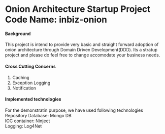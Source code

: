 # Onion Architecture Startup Project Code Name: inbiz-onion

<h4>Background</h4>
<p>
This project is intend to provide very basic and straight forward adoption of onion architecture through Domain Driven Development(DDD).
Its a stratup project and please do feel free to  change accomodate  your business needs.
</p>
<h4>Cross Cutting Concerns</h4>
<p>
<ol>
<li>Caching</li>
<li>Exception Logging</li>
<li>Notification</li>
</ol>
</p>
<h4>Implemented technologies</h4>
<p>
For the demonstratin purpose, we have used following technologies
<br>
Repository Database: Mongo DB
<br>
IOC container: Ninject
<br>
Logging: Log4Net
</p>




